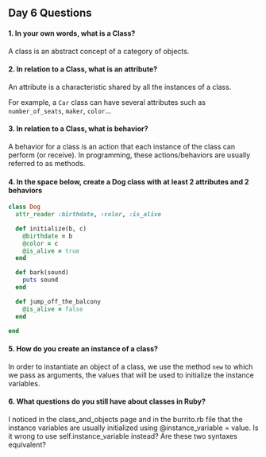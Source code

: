 ## Day 6 Questions

#### 1. In your own words, what is a Class?

A class is an abstract concept of a category of objects.

#### 2. In relation to a Class, what is an attribute?

An attribute is a characteristic shared by all the instances of a class.

For example, a `Car` class can have several attributes such as `number_of_seats`, `maker`, `color`...

#### 3. In relation to a Class, what is behavior?

A behavior for a class is an action that each instance of the class can perform (or receive). In programming, these actions/behaviors are usually referred to as methods.

#### 4. In the space below, create a Dog class with at least 2 attributes and 2 behaviors

``` ruby
class Dog
  attr_reader :birthdate, :color, :is_alive

  def initialize(b, c)
    @birthdate = b
    @color = c
    @is_alive = true
  end

  def bark(sound)
    puts sound
  end

  def jump_off_the_balcony
    @is_alive = false
  end

end   
```
#### 5. How do you create an instance of a class?

In order to instantiate an object of a class, we use the method `new` to which we pass as arguments, the values that will be used to initialize the instance variables.

#### 6. What questions do you still have about classes in Ruby?

I noticed in the class_and_objects page and in the burrito.rb file that the instance variables are usually initialized using @instance_variable = value. Is it wrong to use self.instance_variable instead? Are these two syntaxes equivalent?

